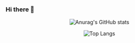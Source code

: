 ### Hi there 👋

<div align="center">
  
![Anurag's GitHub stats](https://github-readme-stats.vercel.app/api?username=KH54&show_icons=true&theme=tokyonight)

![Top Langs](https://github-readme-stats.vercel.app/api/top-langs/?username=KH54&layout=compact&theme=tokyonight)

</div>

<!--
**KH54/KH54** is a ✨ _special_ ✨ repository because its `README.md` (this file) appears on your GitHub profile.

Here are some ideas to get you started:

- 🔭 I’m currently working on ...
- 🌱 I’m currently learning ...
- 👯 I’m looking to collaborate on ...
- 🤔 I’m looking for help with ...
- 💬 Ask me about ...
- 📫 How to reach me: ...
- 😄 Pronouns: ...
- ⚡ Fun fact: ...

-->
